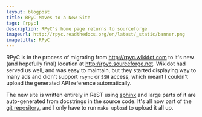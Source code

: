 ```yaml
---
layout: blogpost
title: RPyC Moves to a New Site 
tags: [rpyc]
description: RPyC's home page returns to sourceforge
imageurl: http://rpyc.readthedocs.org/en/latest/_static/banner.png
imagetitle: RPyC
---
```


RPyC is in the process of migrating from <http://rpyc.wikidot.com> to it's new (and hopefully final) 
location at <http://rpyc.sourceforge.net>. Wikidot had served us well, and was easy to maintain, 
but they started displaying way to many ads and didn't support `rsync` or `SSH` access, 
which meant I couldn't upload the generated API reference automatically. 

The new site is written entirely in ReST using [sphinx](http://sphinx.pocoo.org/) and large parts 
of it are auto-generated from docstrings in the source code. It's all now part of the 
[git repository](http://http://github.com/tomerfiliba/rpyc), and I only have to run 
`make upload` to upload it all up.

